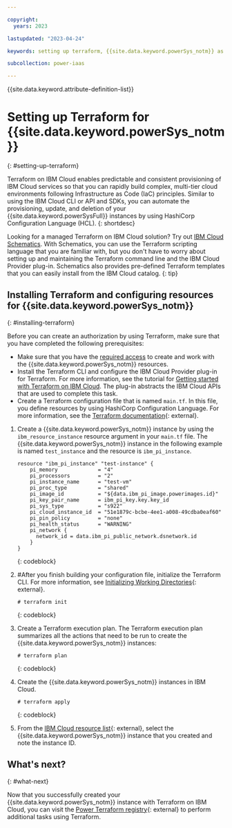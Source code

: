 ```yaml
---

copyright:
  years: 2023

lastupdated: "2023-04-24"

keywords: setting up terraform, {{site.data.keyword.powerSys_notm}} as a service, private cloud, howto, terminology, how-to

subcollection: power-iaas

---
```


{{site.data.keyword.attribute-definition-list}}

# Setting up Terraform for {{site.data.keyword.powerSys_notm}}
{: #setting-up-terraform}

Terraform on IBM Cloud enables predictable and consistent provisioning of IBM Cloud services so that you can rapidly build complex, multi-tier cloud environments following Infrastructure as Code (IaC) principles. Similar to using the IBM Cloud CLI or API and SDKs, you can automate the provisioning, update, and deletion of your {{site.data.keyword.powerSysFull}} instances by using HashiCorp Configuration Language (HCL).
{: shortdesc}

Looking for a managed Terraform on IBM Cloud solution? Try out [IBM Cloud Schematics](/docs/schematics?topic=schematics-getting-started). With Schematics, you can use the Terraform scripting language that you are familiar with, but you don't have to worry about setting up and maintaining the Terraform command line and the IBM Cloud Provider plug-in. Schematics also provides pre-defined Terraform templates that you can easily install from the IBM Cloud catalog.
{: tip}

## Installing Terraform and configuring resources for {{site.data.keyword.powerSys_notm}}
{: #installing-terraform}

Before you can create an authorization by using Terraform, make sure that you have completed the following prerequisites:

- Make sure that you have the [required access](/docs/allowlist/power-iaas?topic=power-iaas-managing-resources-and-users) to create and work with the {{site.data.keyword.powerSys_notm}} resources.
- Install the Terraform CLI and configure the IBM Cloud Provider plug-in for Terraform. For more information, see the tutorial for [Getting started with Terraform on IBM Cloud](/docs/ibm-cloud-provider-for-terraform?topic=ibm-cloud-provider-for-terraform-getting-started). The plug-in abstracts the IBM Cloud APIs that are used to complete this task.
- Create a Terraform configuration file that is named `main.tf`. In this file, you define resources by using HashiCorp Configuration Language. For more information, see the [Terraform documentation](https://www.terraform.io/docs/language/index.html){: external}.

1. Create a {{site.data.keyword.powerSys_notm}} instance by using the `ibm_resource_instance` resource argument in your `main.tf` file. The {{site.data.keyword.powerSys_notm}} instance in the following example is named `test_instance` and the resource is `ibm_pi_instance`.

   ```text
   resource "ibm_pi_instance" "test-instance" {
       pi_memory             = "4"
       pi_processors         = "2"
       pi_instance_name      = "test-vm"
       pi_proc_type          = "shared"
       pi_image_id           = "${data.ibm_pi_image.powerimages.id}"
       pi_key_pair_name      = ibm_pi_key.key.key_id
       pi_sys_type           = "s922"
       pi_cloud_instance_id  = "51e1879c-bcbe-4ee1-a008-49cdba0eaf60"
       pi_pin_policy         = "none"
       pi_health_status      = "WARNING"
       pi_network {
         network_id = data.ibm_pi_public_network.dsnetwork.id
       }
   }
   ```
   {: codeblock}

2. #After you finish building your configuration file, initialize the Terraform CLI. For more information, see [Initializing Working Directories](https://www.terraform.io/cli/init){: external}.

   ```text
   # terraform init
   ```
   {: codeblock}

3. Create a Terraform execution plan. The Terraform execution plan summarizes all the actions that need to be run to create the {{site.data.keyword.powerSys_notm}} instances:

   ```text
   # terraform plan
   ```
   {: codeblock}

4. Create the {{site.data.keyword.powerSys_notm}} instances in IBM Cloud.

   ```text
   # terraform apply
   ```
   {: codeblock}

5. From the [IBM Cloud resource list](https://cloud.ibm.com/resources){: external}, select the {{site.data.keyword.powerSys_notm}} instance that you created and note the instance ID.

## What's next?
{: #what-next}

Now that you successfully created your {{site.data.keyword.powerSys_notm}} instance with Terraform on IBM Cloud, you can visit the [Power Terraform registry](https://registry.terraform.io/providers/IBM-Cloud/ibm/latest/docs/resources/pi_capture){: external} to perform additional tasks using Terraform.

